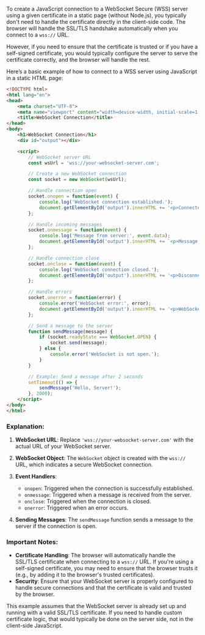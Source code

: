 To create a JavaScript connection to a WebSocket Secure (WSS) server using a given certificate in a static page (without Node.js), you typically don't need to handle the certificate directly in the client-side code. The browser will handle the SSL/TLS handshake automatically when you connect to a `wss://` URL.

However, if you need to ensure that the certificate is trusted or if you have a self-signed certificate, you would typically configure the server to serve the certificate correctly, and the browser will handle the rest.

Here’s a basic example of how to connect to a WSS server using JavaScript in a static HTML page:

```html
<!DOCTYPE html>
<html lang="en">
<head>
    <meta charset="UTF-8">
    <meta name="viewport" content="width=device-width, initial-scale=1.0">
    <title>WebSocket Connection</title>
</head>
<body>
    <h1>WebSocket Connection</h1>
    <div id="output"></div>

    <script>
        // WebSocket server URL
        const wsUrl = 'wss://your-websocket-server.com';

        // Create a new WebSocket connection
        const socket = new WebSocket(wsUrl);

        // Handle connection open
        socket.onopen = function(event) {
            console.log('WebSocket connection established.');
            document.getElementById('output').innerHTML += '<p>Connected to WebSocket server.</p>';
        };

        // Handle incoming messages
        socket.onmessage = function(event) {
            console.log('Message from server:', event.data);
            document.getElementById('output').innerHTML += `<p>Message from server: ${event.data}</p>`;
        };

        // Handle connection close
        socket.onclose = function(event) {
            console.log('WebSocket connection closed.');
            document.getElementById('output').innerHTML += '<p>Disconnected from WebSocket server.</p>';
        };

        // Handle errors
        socket.onerror = function(error) {
            console.error('WebSocket error:', error);
            document.getElementById('output').innerHTML += '<p>WebSocket error occurred.</p>';
        };

        // Send a message to the server
        function sendMessage(message) {
            if (socket.readyState === WebSocket.OPEN) {
                socket.send(message);
            } else {
                console.error('WebSocket is not open.');
            }
        }

        // Example: Send a message after 2 seconds
        setTimeout(() => {
            sendMessage('Hello, Server!');
        }, 2000);
    </script>
</body>
</html>
```

### Explanation:
1. **WebSocket URL**: Replace `'wss://your-websocket-server.com'` with the actual URL of your WebSocket server.

2. **WebSocket Object**: The `WebSocket` object is created with the `wss://` URL, which indicates a secure WebSocket connection.

3. **Event Handlers**:
   - `onopen`: Triggered when the connection is successfully established.
   - `onmessage`: Triggered when a message is received from the server.
   - `onclose`: Triggered when the connection is closed.
   - `onerror`: Triggered when an error occurs.

4. **Sending Messages**: The `sendMessage` function sends a message to the server if the connection is open.

### Important Notes:
- **Certificate Handling**: The browser will automatically handle the SSL/TLS certificate when connecting to a `wss://` URL. If you're using a self-signed certificate, you may need to ensure that the browser trusts it (e.g., by adding it to the browser's trusted certificates).
- **Security**: Ensure that your WebSocket server is properly configured to handle secure connections and that the certificate is valid and trusted by the browser.

This example assumes that the WebSocket server is already set up and running with a valid SSL/TLS certificate. If you need to handle custom certificate logic, that would typically be done on the server side, not in the client-side JavaScript.
